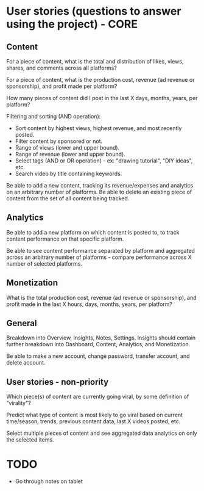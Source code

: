 # User stories (questions to answer using the project) - CORE 

## Content 

For a piece of content, what is the total and distribution of likes, views, shares, and comments across all platforms? 

For a piece of content, what is the production cost, revenue (ad revenue or sponsorship), and profit made per platform? 

How many pieces of content did I post in the last X days, months, years, per platform? 

Filtering and sorting (AND operation): 
- Sort content by highest views, highest revenue, and most recently posted. 
- Filter content by sponsored or not. 
- Range of views (lower and upper bound). 
- Range of revenue (lower and upper bound). 
- Select tags (AND or OR operation) - ex: "drawing tutorial", "DIY ideas", etc. 
- Search video by title containing keywords. 

Be able to add a new content, tracking its revenue/expenses and analytics on an arbitrary number of platforms. Be able to delete an existing piece of content from the set of all content being tracked. 

## Analytics 

Be able to add a new platform on which content is posted to, to track content performance on that specific platform. 

Be able to see content performance separated by platform and aggregated across an arbitrary number of platforms - compare performance across X number of selected platforms. 

## Monetization 

What is the total production cost, revenue (ad revenue or sponsorship), and profit made in the last X hours, days, months, years, per platform? 

## General 

Breakdown into Overview, Insights, Notes, Settings. Insights should contain further breakdown into Dashboard, Content, Analytics, and Monetization. 

Be able to make a new account, change password, transfer account, and delete account. 

## User stories - non-priority 

Which piece(s) of content are currently going viral, by some definition of "virality"? 

Predict what type of content is most likely to go viral based on current time/season, trends, previous content data, last X videos posted, etc. 

Select multiple pieces of content and see aggregated data analytics on only the selected items. 

# TODO 

- Go through notes on tablet 

